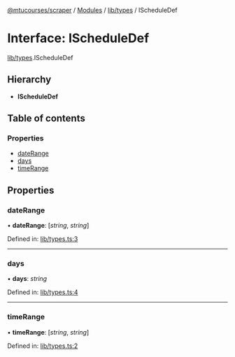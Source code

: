 [@mtucourses/scraper](../../README.md) / [Modules](../../modules.md) / [lib/types](../../modules/lib_types.md) / IScheduleDef

# Interface: IScheduleDef

[lib/types](../../modules/lib_types.md).IScheduleDef

## Hierarchy

* **IScheduleDef**

## Table of contents

### Properties

- [dateRange](types.ischeduledef.md#daterange)
- [days](types.ischeduledef.md#days)
- [timeRange](types.ischeduledef.md#timerange)

## Properties

### dateRange

• **dateRange**: [*string*, *string*]

Defined in: [lib/types.ts:3](https://github.com/Michigan-Tech-Courses/scrapper/blob/f3d8175/src/lib/types.ts#L3)

___

### days

• **days**: *string*

Defined in: [lib/types.ts:4](https://github.com/Michigan-Tech-Courses/scrapper/blob/f3d8175/src/lib/types.ts#L4)

___

### timeRange

• **timeRange**: [*string*, *string*]

Defined in: [lib/types.ts:2](https://github.com/Michigan-Tech-Courses/scrapper/blob/f3d8175/src/lib/types.ts#L2)
